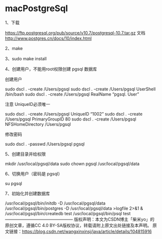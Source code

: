# macPostgreSql
1、下载

https://ftp.postgresql.org/pub/source/v10.7/postgresql-10.7.tar.gz
文档
http://www.postgres.cn/docs/10/index.html

2、make

3、sudo make install

4、创建用户，不能用root权限创建 pgsql 数据库

创建用户

sudo dscl . -create /Users/pgsql
sudo dscl . -create /Users/pgsql UserShell /bin/bash
sudo dscl . -create /Users/pgsql RealName “pgsql. User”

注意 UniqueID必须唯一

sudo dscl . -create /Users/pgsql UniqueID “1002”
sudo dscl . -create /Users/pgsql PrimaryGroupID 80
sudo dscl . -create /Users/pgsql NFSHomeDirectory /Users/pgsql

修改密码

sudo dscl . -passwd /Users/pgsql pgsql

5、创建目录并给权限

mkdir /usr/local/pgsql/data
sudo chown pgsql /usr/local/pgsql/data

6、切换用户（密码是 pgsql）

su pgsql

7、初始化并创建数据库

/usr/local/pgsql/bin/initdb -D /usr/local/pgsql/data
/usr/local/pgsql/bin/postgres -D /usr/local/pgsql/data >logfile 2>&1 &
/usr/local/pgsql/bin/createdb test
/usr/local/pgsql/bin/psql test
————————————————
版权声明：本文为CSDN博主「柴米yo」的原创文章，遵循CC 4.0 BY-SA版权协议，转载请附上原文出处链接及本声明。
原文链接：https://blog.csdn.net/wangxinxinsj/java/article/details/104815916